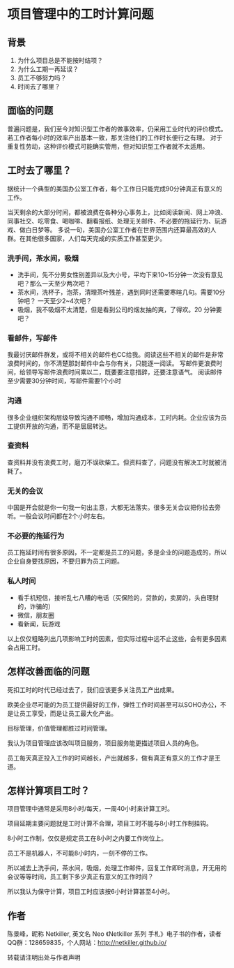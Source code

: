 项目管理中的工时计算问题
=====

背景
-----
1. 为什么项目总是不能按时结项？
1. 为什么工期一再延误？
1. 员工不够努力吗？
1. 时间去了哪里？

面临的问题
-----
普遍问题是，我们至今对知识型工作者的做事效率，仍采用工业时代的评价模式。若工作者每小时的效率产出基本一致，那关注他们的工作时长便行之有理。
对于重复性劳动，这种评价模式可能确实管用，但对知识型工作者就不太适用。

工时去了哪里？
-----

据统计一个典型的美国办公室工作者，每个工作日只能完成90分钟真正有意义的工作。

当天剩余的大部分时间，都被浪费在各种分心事务上，比如阅读新闻、网上冲浪、同事社交、吃零食、喝咖啡、翻看报纸、处理无关邮件、不必要的拖延行为、玩游戏、做白日梦等。
多说一句，美国办公室工作者在世界范围内还算最高效的人群。在其他很多国家，人们每天完成的实质工作甚至更少。


### 洗手间，茶水间，吸烟
* 洗手间，先不分男女性别差异以及大小号，平均下来10~15分钟一次没有意见吧？那么一天至少两次吧？
* 茶水间，洗杯子，泡茶，清理茶叶残差，遇到同时还需要寒暄几句。需要10分钟吧？ 一天至少2~4次吧？
* 吸烟，我不吸烟不太清楚，但是看到公司的烟友抽的爽，了得欢。20 分钟要吧？

### 看邮件，写邮件
我最讨厌邮件群发，或将不相关的邮件也CC给我。阅读这些不相关的邮件是非常浪费时间的，你不清楚那封邮件中会与你有关，只能逐一阅读。
写邮件更浪费时间，给领导写邮件浪费时间乘以二，既要要注意措辞，还要注意语气。
阅读邮件至少需要30分钟时间，写邮件需要1个小时

### 沟通
很多企业组织架构层级导致沟通不顺畅，增加沟通成本，工时内耗。企业应该为员工提供开放的沟通，而不是层层转达。

### 查资料
查资料并没有浪费工时，磨刀不误砍柴工。但资料查了，问题没有解决工时就被消耗了。

### 无关的会议
中国是开会就是你一句我一句出主意，大都无法落实。很多无关会议把你拉去旁听。一般会议时间都在2个小时左右。

### 不必要的拖延行为
员工拖延时间有很多原因，不一定都是员工的问题，多是企业的问题造成的，所以企业自身要找原因，不要归罪为员工问题。

### 私人时间
* 看手机短信，接听乱七八糟的电话（买保险的，贷款的，卖房的，头自理财的，诈骗的） 
* 微信，朋友圈
* 看新闻，玩游戏

以上仅仅粗略列出几项影响工时的因素，但实际过程中远不止这些，会有更多因素会占用工时。


怎样改善面临的问题
-----
死扣工时的时代已经过去了，我们应该更多关注员工产出成果。

欧美企业尽可能的为员工提供最好的工作，弹性工作时间甚至可以SOHO办公，不是让员工享受，而是让员工最大化产出。

目标管理，价值管理都胜过时间管理。

我认为项目管理应该改叫项目服务，项目服务能更描述项目人员的角色。

员工每天真正投入工作的时间越长，产出就越多，做有真正有意义的工作才是王道。


怎样计算项目工时？
-----
项目管理中通常是采用8小时/每天，一周40小时来计算工时。

项目延期主要问题就是工时计算不合理，项目工时不能与8小时工作制挂钩。

8小时工作制，仅仅是规定员工在8小时之内要工作岗位上。

员工不是机器人，不可能8小时内，一刻不停的工作。

所以减去上洗手间，茶水间，吸烟，处理工作邮件，回复工作即时消息，开无用的会议等等时间，员工剩下多少真正有意义的工作时间？

所以我认为保守计算，项目工时应该按6小时计算甚至4小时。


作者
-----
陈景峰，昵称 Netkiller, 英文名 Neo 《Netkiller 系列 手札》电子书的作者，读者QQ群：128659835，个人网站：http://netkiller.github.io/

转载请注明出处与作者声明







